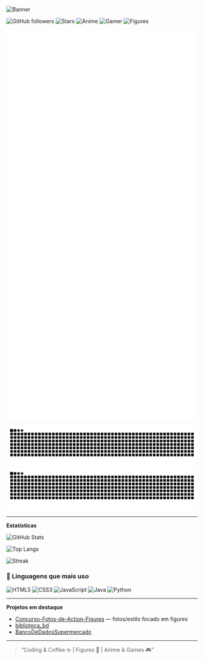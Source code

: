 ![Banner](https://pa1.narvii.com/6333/51f9d6a0e29c8f4ce73f5b80b8be0f3b0593136e_00.gif)

![GitHub followers](https://img.shields.io/github/followers/V1perzin?style=for-the-badge&logo=github)
![Stars](https://img.shields.io/github/stars/V1perzin?affiliations=OWNER&style=for-the-badge)
![Anime](https://img.shields.io/badge/Anime-❤-purple?style=for-the-badge)
![Gamer](https://img.shields.io/badge/Gamer-🎮-blue?style=for-the-badge)
![Figures](https://img.shields.io/badge/Figures-🤖-orange?style=for-the-badge)

![Metrics](https://raw.githubusercontent.com/V1perzin/V1perzin/main/github-metrics.svg)

<!-- Snake -->
![snake gif](https://raw.githubusercontent.com/V1perzin/V1perzin/output/snake.svg#gh-dark-mode-only)
![snake gif](https://raw.githubusercontent.com/V1perzin/V1perzin/output/snake-dark.svg#gh-light-mode-only)


---

**Estatísticas**

<!-- Stats principais -->
![GitHub Stats](https://github-readme-stats.vercel.app/api?username=V1perzin&show_icons=true&theme=tokyonight&include_all_commits=true&count_private=true)

<!-- Linguagens mais usadas -->
![Top Langs](https://github-readme-stats.vercel.app/api/top-langs/?username=V1perzin&layout=compact&langs_count=8&theme=tokyonight)

<!-- Streak -->
![Streak](https://streak-stats.demolab.com/?user=V1perzin&theme=highcontrast)

### 🚀 Linguagens que mais uso

![HTML5](https://img.shields.io/badge/HTML5-E34F26?style=for-the-badge&logo=html5&logoColor=white)
![CSS3](https://img.shields.io/badge/CSS3-1572B6?style=for-the-badge&logo=css3&logoColor=white)
![JavaScript](https://img.shields.io/badge/JavaScript-F7DF1E?style=for-the-badge&logo=javascript&logoColor=black)
![Java](https://img.shields.io/badge/Java-007396?style=for-the-badge&logo=java&logoColor=white)
![Python](https://img.shields.io/badge/Python-3776AB?style=for-the-badge&logo=python&logoColor=white)

---

**Projetos em destaque**

- [Concurso-Fotos-de-Action-Figures](https://github.com/V1perzin/Concurso-Fotos-de-Action-Figures) — fotos/estilo focado em figures
- [biblioteca_bd](https://github.com/V1perzin/biblioteca_bd)
- [BancoDeDadosSupermercado](https://github.com/V1perzin/BancoDeDadosSupermercado)

---

> “Coding & Coffee ☕ | Figures 🤖 | Anime & Games 🎮”
